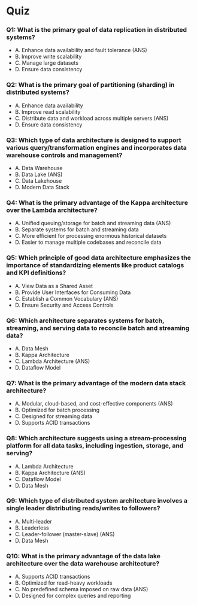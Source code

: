# Quiz

### Q1: What is the primary goal of data replication in distributed systems?

- A. Enhance data availability and fault tolerance (ANS)
- B. Improve write scalability
- C. Manage large datasets
- D. Ensure data consistency

### Q2: What is the primary goal of partitioning (sharding) in distributed systems?

- A. Enhance data availability
- B. Improve read scalability
- C. Distribute data and workload across multiple servers (ANS)
- D. Ensure data consistency

### Q3: Which type of data architecture is designed to support various query/transformation engines and incorporates data warehouse controls and management?

- A. Data Warehouse
- B. Data Lake (ANS)
- C. Data Lakehouse
- D. Modern Data Stack

### Q4: What is the primary advantage of the Kappa architecture over the Lambda architecture?

- A. Unified queuing/storage for batch and streaming data (ANS)
- B. Separate systems for batch and streaming data
- C. More efficient for processing enormous historical datasets
- D. Easier to manage multiple codebases and reconcile data

### Q5: Which principle of good data architecture emphasizes the importance of standardizing elements like product catalogs and KPI definitions?

- A. View Data as a Shared Asset
- B. Provide User Interfaces for Consuming Data
- C. Establish a Common Vocabulary (ANS)
- D. Ensure Security and Access Controls

### Q6: Which architecture separates systems for batch, streaming, and serving data to reconcile batch and streaming data?

- A. Data Mesh
- B. Kappa Architecture
- C. Lambda Architecture (ANS)
- D. Dataflow Model

### Q7: What is the primary advantage of the modern data stack architecture?

- A. Modular, cloud-based, and cost-effective components (ANS)
- B. Optimized for batch processing
- C. Designed for streaming data
- D. Supports ACID transactions

### Q8: Which architecture suggests using a stream-processing platform for all data tasks, including ingestion, storage, and serving?

- A. Lambda Architecture
- B. Kappa Architecture (ANS)
- C. Dataflow Model
- D. Data Mesh

### Q9: Which type of distributed system architecture involves a single leader distributing reads/writes to followers?

- A. Multi-leader
- B. Leaderless
- C. Leader-follower (master-slave) (ANS)
- D. Data Mesh

### Q10: What is the primary advantage of the data lake architecture over the data warehouse architecture?

- A. Supports ACID transactions
- B. Optimized for read-heavy workloads
- C. No predefined schema imposed on raw data (ANS)
- D. Designed for complex queries and reporting
